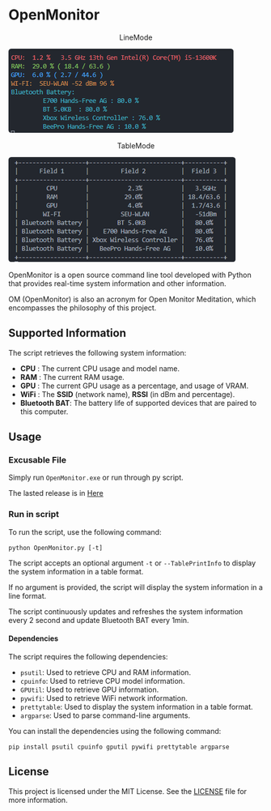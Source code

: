 # OpenMonitor

<center>
LineMode
</center>

![LineMode](https://github.com/Kannmu/OpenMonitor/blob/main/Img/LineMode.png)

<center>
TableMode
</center>

![TableMode](https://github.com/Kannmu/OpenMonitor/blob/main/Img/TableMode.png)

</center>

OpenMonitor is a open source command line tool developed with Python that provides real-time system information and other information.

OM (OpenMonitor) is also an acronym for Open Monitor Meditation, which encompasses the philosophy of this project.

## Supported Information

The script retrieves the following system information:

- **CPU** : The current CPU usage and model name.
- **RAM** : The current RAM usage.
- **GPU** : The current GPU usage as a percentage, and usage of VRAM.
- **WiFi** : The **SSID** (network name), **RSSI** (in dBm and percentage).
- **Bluetooth BAT**: The battery life of supported devices that are paired to this computer.

## Usage

### Excusable File

Simply run `OpenMonitor.exe` or run through py script.

The lasted release is in [Here](https://github.com/Kannmu/OpenMonitor/releases)

### Run in script

To run the script, use the following command:

```
python OpenMonitor.py [-t]
```

The script accepts an optional argument `-t` or `--TablePrintInfo` to display the system information in a table format.

If no argument is provided, the script will display the system information in a line format.

The script continuously updates and refreshes the system information every 2 second and update Bluetooth BAT every 1min.

#### Dependencies

The script requires the following dependencies:

- `psutil`: Used to retrieve CPU and RAM information.
- `cpuinfo`: Used to retrieve CPU model information.
- `GPUtil`: Used to retrieve GPU information.
- `pywifi`: Used to retrieve WiFi network information.
- `prettytable`: Used to display the system information in a table format.
- `argparse`: Used to parse command-line arguments.

You can install the dependencies using the following command:

```
pip install psutil cpuinfo gputil pywifi prettytable argparse
```

## License

This project is licensed under the MIT License. See the [LICENSE](LICENSE) file for more information.